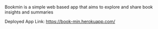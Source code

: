 Bookmin is a simple web based app that aims to explore and share book insights and summaries

Deployed App Link: https://book-min.herokuapp.com/
